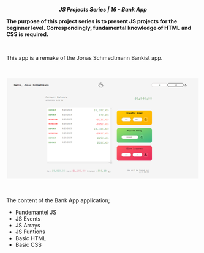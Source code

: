 **_<center>JS Projects Series | 16 - Bank App</center>_**

**The purpose of this project series is to present JS projects for the beginner level. Correspondingly, fundamental knowledge of HTML and CSS is required.**

<br>

This app is a remake of the Jonas Schmedtmann Bankist app.

<br>

<p align="center">
  <img width="500" src="src/img/App1.png">
  <br>
</p>

<br>

The content of the Bank App application;

- Fundemantel JS
- JS Events
- JS Arrays
- JS Funtions
- Basic HTML
- Basic CSS

